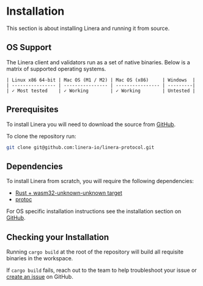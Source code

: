 # Installation

This section is about installing Linera and running it from source.

## OS Support

The Linera client and validators run as a set of native binaries. Below is a matrix of supported operating systems.

```ignore
| Linux x86 64-bit | Mac OS (M1 / M2) | Mac OS (x86)     | Windows  |
| ---------------- | ---------------- | ---------------- | ---------|
| ✓ Most tested    | ✓ Working        | ✓ Working        | Untested |
```

## Prerequisites

To install Linera you will need to download the source from [GitHub](https://github.com/linera-io/linera-protocol).

To clone the repository run:

```bash
git clone git@github.com:linera-io/linera-protocol.git
```

## Dependencies

To install Linera from scratch, you will require the following dependencies:

- [Rust + wasm32-unknown-unknown target](https://www.rust-lang.org/tools/install)
- [protoc](https://grpc.io/docs/protoc-installation/)

For OS specific installation instructions see the installation section on [GitHub](https://github.com/linera-io/linera-protocol/blob/main/INSTALL.md).

## Checking your Installation

Running `cargo build` at the root of the repository will build all requisite binaries in the workspace.

If `cargo build` fails, reach out to the team to help troubleshoot your issue or [create an issue](https://github.com/linera-io/linera-protocol/issues/new) on GitHub.
